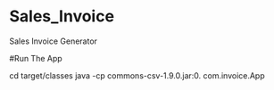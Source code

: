 # Sales_Invoice
Sales Invoice Generator 

#Run The App

cd target/classes
java -cp commons-csv-1.9.0.jar:0. com.invoice.App
